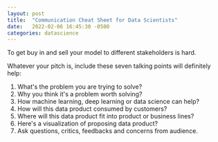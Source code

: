 ```yaml
---
layout: post
title:  "Communication Cheat Sheet for Data Scientists"
date:   2022-02-06 16:45:30 -0500
categories: datascience
---
```


To get buy in and sell your model to different stakeholders is hard.

Whatever your pitch is, include these seven talking points will definitely help:

1. What's the problem you are trying to solve?
2. Why you think it's a problem worth solving?
3. How machine learning, deep learning or data science can help?
4. How will this data product consumed by customers?
5. Where will this data product fit into product or business lines?
6. Here's a visualization of proposing data product?
7. Ask questions, critics, feedbacks and concerns from audience.

